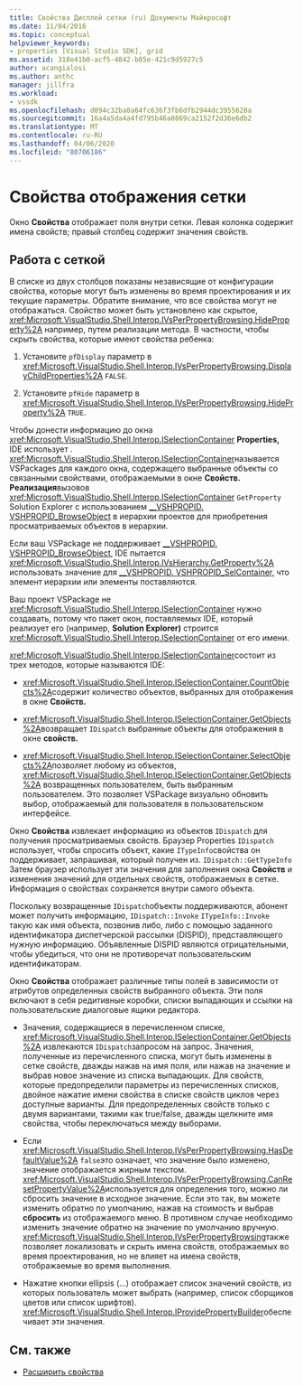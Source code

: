 ```yaml
---
title: Свойства Дисплей сетки (ru) Документы Майкрософт
ms.date: 11/04/2016
ms.topic: conceptual
helpviewer_keywords:
- properties [Visual Studio SDK], grid
ms.assetid: 318e41b0-acf5-4842-b85e-421c9d5927c5
author: acangialosi
ms.author: anthc
manager: jillfra
ms.workload:
- vssdk
ms.openlocfilehash: d094c32ba8a64fc636f3fb6dfb2944dc3955628a
ms.sourcegitcommit: 16a4a5da4a4fd795b46a0869ca2152f2d36e6db2
ms.translationtype: MT
ms.contentlocale: ru-RU
ms.lasthandoff: 04/06/2020
ms.locfileid: "80706186"
---
```

# <a name="properties-display-grid"></a>Свойства отображения сетки

Окно **Свойства** отображает поля внутри сетки. Левая колонка содержит имена свойств; правый столбец содержит значения свойств.

## <a name="work-with-the-grid"></a>Работа с сеткой

В списке из двух столбцов показаны независящие от конфигурации свойства, которые могут быть изменены во время проектирования и их текущие параметры. Обратите внимание, что все свойства могут не отображаться. Свойство может быть установлено как скрытое, <xref:Microsoft.VisualStudio.Shell.Interop.IVsPerPropertyBrowsing.HideProperty%2A> например, путем реализации метода. В частности, чтобы скрыть свойства, которые имеют свойства ребенка:

1. Установите `pfDisplay` параметр в <xref:Microsoft.VisualStudio.Shell.Interop.IVsPerPropertyBrowsing.DisplayChildProperties%2A> `FALSE`.

2. Установите `pfHide` параметр в <xref:Microsoft.VisualStudio.Shell.Interop.IVsPerPropertyBrowsing.HideProperty%2A> `TRUE`.

Чтобы донести информацию до окна <xref:Microsoft.VisualStudio.Shell.Interop.ISelectionContainer> **Properties,** IDE использует . <xref:Microsoft.VisualStudio.Shell.Interop.ISelectionContainer>называется VSPackages для каждого окна, содержащего выбранные объекты со связанными свойствами, отображаемыми в окне **Свойств.** **Реализация**вызовов <xref:Microsoft.VisualStudio.Shell.Interop.ISelectionContainer> `GetProperty` Solution Explorer с использованием [__VSHPROPID. VSHPROPID_BrowseObject](<xref:Microsoft.VisualStudio.Shell.Interop.__VSHPROPID.VSHPROPID_BrowseObject>) в иерархии проектов для приобретения просматриваемых объектов в иерархии.

Если ваш VSPackage не поддерживает [__VSHPROPID. VSHPROPID_BrowseObject](<xref:Microsoft.VisualStudio.Shell.Interop.__VSHPROPID.VSHPROPID_BrowseObject>), IDE пытается <xref:Microsoft.VisualStudio.Shell.Interop.IVsHierarchy.GetProperty%2A> использовать значение для [__VSHPROPID. VSHPROPID_SelContainer,](<xref:Microsoft.VisualStudio.Shell.Interop.__VSHPROPID.VSHPROPID_SelContainer>) что элемент иерархии или элементы поставляются.

Ваш проект VSPackage не <xref:Microsoft.VisualStudio.Shell.Interop.ISelectionContainer> нужно создавать, потому что пакет окон, поставляемых IDE, который реализует его (например, **Solution Explorer)** строится <xref:Microsoft.VisualStudio.Shell.Interop.ISelectionContainer> от его имени.

<xref:Microsoft.VisualStudio.Shell.Interop.ISelectionContainer>состоит из трех методов, которые называются IDE:

- <xref:Microsoft.VisualStudio.Shell.Interop.ISelectionContainer.CountObjects%2A>содержит количество объектов, выбранных для отображения в окне **Свойств.**

- <xref:Microsoft.VisualStudio.Shell.Interop.ISelectionContainer.GetObjects%2A>возвращает `IDispatch` выбранные объекты для отображения в окне **свойств.**

- <xref:Microsoft.VisualStudio.Shell.Interop.ISelectionContainer.SelectObjects%2A>позволяет любому из объектов, <xref:Microsoft.VisualStudio.Shell.Interop.ISelectionContainer.GetObjects%2A> возвращенных пользователем, быть выбранным пользователем. Это позволяет VSPackage визуально обновить выбор, отображаемый для пользователя в пользовательском интерфейсе.

Окно **Свойства** извлекает информацию из объектов `IDispatch` для получения просматриваемых свойств. Браузер Properties `IDispatch` использует, чтобы спросить объект, какие `ITypeInfo`свойства он поддерживает, запрашивая, который получен из. `IDispatch::GetTypeInfo` Затем браузер использует эти значения для заполнения окна **Свойств** и изменения значений для отдельных свойств, отображаемых в сетке. Информация о свойствах сохраняется внутри самого объекта.

Поскольку возвращенные `IDispatch`объекты поддерживаются, абонент может получить информацию, `IDispatch::Invoke` `ITypeInfo::Invoke` такую как имя объекта, позвонив либо, либо с помощью заданного идентификатора диспетчерской рассылки (DISPID), представляющего нужную информацию. Объявленные DISPID являются отрицательными, чтобы убедиться, что они не противоречат пользовательским идентификаторам.

Окно **Свойства** отображает различные типы полей в зависимости от атрибутов определенных свойств выбранного объекта. Эти поля включают в себя редитивные коробки, списки выпадающих и ссылки на пользовательские диалоговые ящики редактора.

- Значения, содержащиеся в перечисленном списке, <xref:Microsoft.VisualStudio.Shell.Interop.ISelectionContainer.GetObjects%2A> извлекаются `IDispatch`запросом на запрос. Значения, полученные из перечисленного списка, могут быть изменены в сетке свойств, дважды нажав на имя поля, или нажав на значение и выбрав новое значение из списка выпадающих. Для свойств, которые предопределили параметры из перечисленных списков, двойное нажатие имени свойства в списке свойств циклов через доступные варианты. Для предопределенных свойств только с двумя вариантами, такими как true/false, дважды щелкните имя свойства, чтобы переключаться между выборами.

- Если <xref:Microsoft.VisualStudio.Shell.Interop.IVsPerPropertyBrowsing.HasDefaultValue%2A> `false`это означает, что значение было изменено, значение отображается жирным текстом. <xref:Microsoft.VisualStudio.Shell.Interop.IVsPerPropertyBrowsing.CanResetPropertyValue%2A>используется для определения того, можно ли сбросить значение в исходное значение. Если это так, вы можете изменить обратно по умолчанию, нажав на стоимость и выбрав **сбросить** из отображаемого меню. В противном случае необходимо изменить значение обратно на значение по умолчанию вручную. <xref:Microsoft.VisualStudio.Shell.Interop.IVsPerPropertyBrowsing>также позволяет локализовать и скрыть имена свойств, отображаемых во время проектирования, но не влияет на имена свойств, отображаемые во время выполнения.

- Нажатие кнопки ellipsis (...) отображает список значений свойств, из которых пользователь может выбрать (например, список сборщиков цветов или список шрифтов). <xref:Microsoft.VisualStudio.Shell.Interop.IProvidePropertyBuilder>обеспечивает эти значения.

## <a name="see-also"></a>См. также

- [Расширить свойства](../../extensibility/internals/extending-properties.md)
